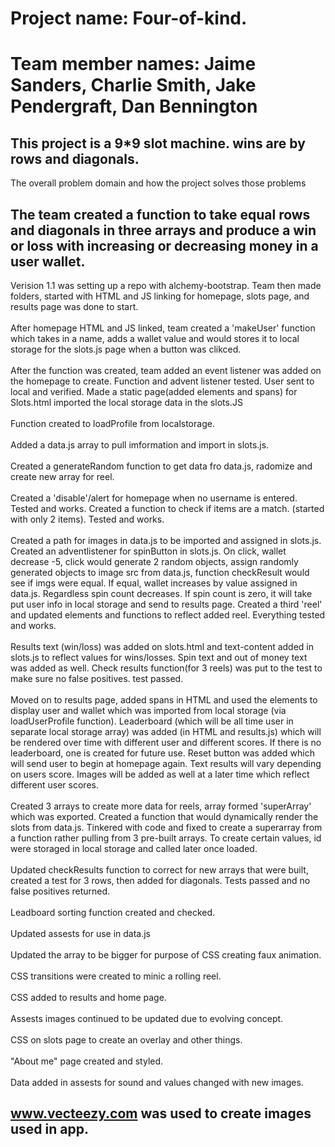 # Project name: Four-of-kind.

# Team member names: Jaime Sanders, Charlie Smith, Jake Pendergraft, Dan Bennington

## This project is a  9*9 slot machine. wins are by rows and diagonals. 

The overall problem domain and how the project solves those problems

## The team created a function to take equal rows and diagonals in three arrays and produce a win or loss with increasing or decreasing money in a user wallet.

Verision 1.1 was setting up a repo with alchemy-bootstrap.
Team then made folders, started with HTML and JS linking for homepage, slots page, and results page was done to start. <br><br>
After homepage HTML and JS linked, team created a 'makeUser' function which takes in a name, adds a wallet value and  would stores it to local storage for the slots.js page when a button was clikced. <br><br>
After the function was created, team added an event listener was added on the homepage to create.  Function and advent listener tested. User sent to local and verified.
Made a static page(added elements and spans) for Slots.html imported the local storage data in the slots.JS<br><br>
Function created to loadProfile from localstorage. <br><br>
Added a data.js array to pull imformation and import in slots.js. <br><br>
Created a generateRandom function to get data fro data.js, radomize and create new array for reel. <br><br>
Created a 'disable'/alert for homepage when no username is entered. Tested and works.
Created a function to check if items are a match. (started with only 2 items). Tested and works.<br><br>
Created a path for images in data.js to be imported and assigned in slots.js. Created an adventlistener for spinButton in slots.js. On click, wallet decrease -5, click would generate 2 random objects, assign randomly generated objects to image src from data.js, function checkResult would see if imgs were equal. If equal, wallet increases by value assigned in data.js. Regardless spin count decreases. If spin count is zero, it will take put user info in local storage and send to results page. 
Created a third 'reel' and updated elements and functions to reflect added reel. Everything tested and works. <br><br>
Results text (win/loss) was added on slots.html and text-content added in slots.js to reflect values for wins/losses. Spin text and out of money text was added as well. 
Check results function(for 3 reels) was put to the test to make sure no false positives. test passed.<br><br>
Moved on to results page, added spans in HTML and used the elements to display user and wallet which was imported from local storage (via loadUserProfile function). 
Leaderboard (which will be all time user in separate local storage array) was added (in HTML and results.js) which will be rendered over time with different user and different scores. If there is no leaderboard, one is created for future use. 
Reset button was added which will send user to begin at homepage again. Text results will vary depending on users score. Images will be added as well at a later time which reflect different user scores. <br><br>
Created 3 arrays to create more data for reels, array formed 'superArray' which was exported. Created a function that would dynamically render the slots from data.js. 
Tinkered with code and fixed to create a superarray from a function rather pulling from 3 pre-built arrays. To create certain values, id were storaged in local storage and called later once loaded. <br><br>
Updated checkResults function to correct for new arrays that were built, created a test for 3 rows, then added for diagonals. Tests passed and no false positives returned.<br><br>
Leadboard sorting function created and checked.<br><br>
Updated assests for use in data.js<br><br>
Updated the array to be bigger for purpose of CSS creating faux animation. <br><br>
CSS transitions were created to minic a rolling reel. <br><br>
CSS added to results and home page. <br><br>
Assests images continued to be updated due to evolving concept.<br><br>
CSS on slots page to create an overlay and other things. <br><br>
"About me" page created and styled.<br><br>
Data added in assests for sound and values changed with new images.<br>

## www.vecteezy.com was used to create images used in app.
